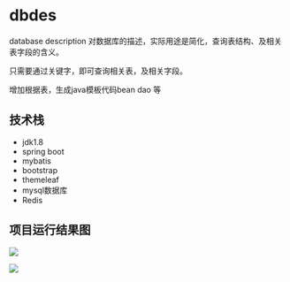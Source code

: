 # dbdes

database description
对数据库的描述，实际用途是简化，查询表结构、及相关表字段的含义。  
  

只需要通过关键字，即可查询相关表，及相关字段。  

增加根据表，生成java模板代码bean dao 等  




## 技术栈
- jdk1.8
- spring boot
- mybatis
- bootstrap
- themeleaf
- mysql数据库
- Redis


## 项目运行结果图

![](http://ww1.sinaimg.cn/large/9b13c8fdly1g5k98w9ju8j20vg0qqgn1.jpg)


![](http://ww1.sinaimg.cn/large/9b13c8fdly1g5k994dxxaj20up07vglu.jpg)

